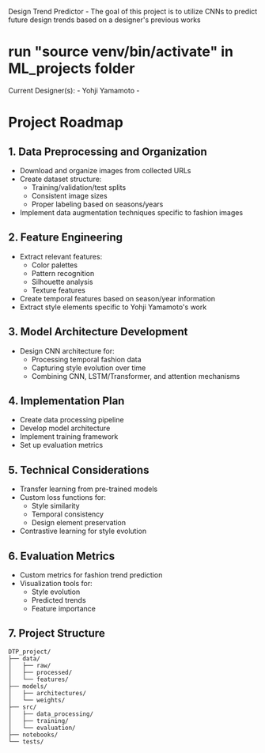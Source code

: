 Design Trend Predictor - The goal of this project is to utilize CNNs to predict future design trends based on a designer's previous works

# run "source venv/bin/activate" in ML_projects folder

Current Designer(s): 
    - Yohji Yamamoto 
    - 

# Project Roadmap

## 1. Data Preprocessing and Organization
- Download and organize images from collected URLs
- Create dataset structure:
  - Training/validation/test splits
  - Consistent image sizes
  - Proper labeling based on seasons/years
- Implement data augmentation techniques specific to fashion images

## 2. Feature Engineering
- Extract relevant features:
  - Color palettes
  - Pattern recognition
  - Silhouette analysis
  - Texture features
- Create temporal features based on season/year information
- Extract style elements specific to Yohji Yamamoto's work

## 3. Model Architecture Development
- Design CNN architecture for:
  - Processing temporal fashion data
  - Capturing style evolution over time
  - Combining CNN, LSTM/Transformer, and attention mechanisms

## 4. Implementation Plan
- Create data processing pipeline
- Develop model architecture
- Implement training framework
- Set up evaluation metrics

## 5. Technical Considerations
- Transfer learning from pre-trained models
- Custom loss functions for:
  - Style similarity
  - Temporal consistency
  - Design element preservation
- Contrastive learning for style evolution

## 6. Evaluation Metrics
- Custom metrics for fashion trend prediction
- Visualization tools for:
  - Style evolution
  - Predicted trends
  - Feature importance

## 7. Project Structure
```
DTP_project/
├── data/
│   ├── raw/
│   ├── processed/
│   └── features/
├── models/
│   ├── architectures/
│   └── weights/
├── src/
│   ├── data_processing/
│   ├── training/
│   └── evaluation/
├── notebooks/
└── tests/
```
